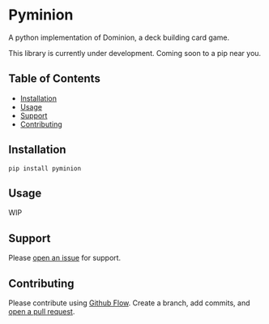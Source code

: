 # Pyminion

A python implementation of Dominion, a deck building card game.

This library is currently under development. Coming soon to a pip near you.

## Table of Contents

-   [Installation](#installation)
-   [Usage](#usage)
-   [Support](#support)
-   [Contributing](#contributing)

## Installation

```
pip install pyminion
```

## Usage

WIP

## Support

Please [open an issue](https://github.com/evanofslack/pyminion/issues/new) for support.

## Contributing

Please contribute using [Github Flow](https://guides.github.com/introduction/flow/). Create a branch, add commits, and [open a pull request](https://github.com/evanofslack/pyminion/pulls).
